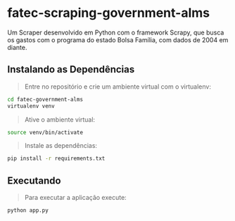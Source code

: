 # fatec-scraping-government-alms
Um Scraper desenvolvido em Python com o framework Scrapy, que busca os gastos com o programa do estado Bolsa Família, com dados de 2004 em diante.

## Instalando as Dependências

>Entre no repositório e crie um ambiente virtual com o virtualenv:

```sh
cd fatec-government-alms
virtualenv venv
```

>Ative o ambiente virtual:

```sh
source venv/bin/activate
```

>Instale as dependências:

```sh
pip install -r requirements.txt
```

## Executando

>Para executar a aplicação execute:

```py
python app.py
```
